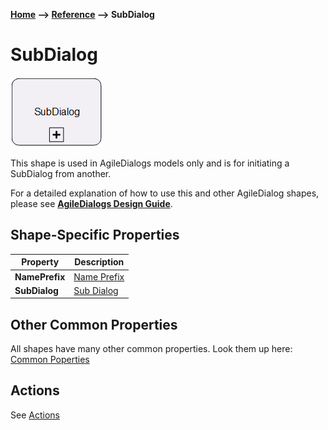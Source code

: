 __[Home](/) --> [Reference](/ref) --> SubDialog__

# SubDialog

![SubDialog](media/SubDialog.png)

This shape is used in AgileDialogs models only and is for initiating a SubDialog
from another.

For a detailed explanation of how to use this and other AgileDialog shapes,
please see **[AgileDialogs Design Guide](../guides/AgileDialogs-DesignGuide.md)**.

## Shape-Specific Properties

| Property | Description |
| -------- | ----------- |
| **NamePrefix** | [Name Prefix](common/NamePrefix.md)  |
| **SubDialog**  | [Sub Dialog](common/subprocess.md) |

## Other Common Properties
All shapes have many other common properties. Look them up here: [Common Poperties](common/README.md)

## Actions
See [Actions](common/Actions.md)
